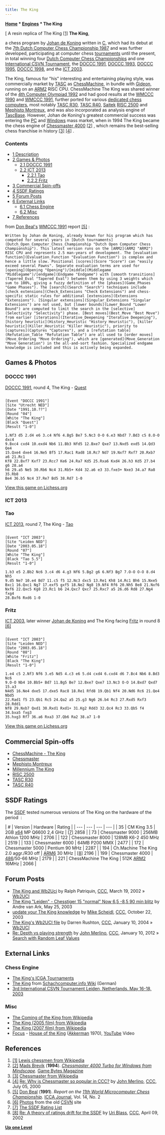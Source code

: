 ```yaml
---
title: The King
---
```

**[Home](Home "Home") \* [Engines](Engines "Engines") \* The King**



[ A resin replica of The King <a id="cite-note-1" href="#cite-ref-1">[1]</a>
**The King**,  

a chess program by [Johan de Koning](Johan_de_Koning "Johan de Koning") written in [C](C "C"), which had its debut at the [7th Dutch Computer Chess Championship 1987](DOCCC_1987 "DOCCC 1987") and was further developed, participating at computer chess [tournaments](Tournaments_and_Matches "Tournaments and Matches") until the present, in total winning four [Dutch Computer Chess Championships](Dutch_Open_Computer_Chess_Championship "Dutch Open Computer Chess Championship") and one [International CSVN Tournament](International_CSVN_Tournament "International CSVN Tournament"), the [DOCCC 1991](DOCCC_1991 "DOCCC 1991"), [DOCCC 1993](DOCCC_1993 "DOCCC 1993"), [DOCCC 1995](DOCCC_1995 "DOCCC 1995"), [DOCCC 1998](DOCCC_1998 "DOCCC 1998"), and the [ICT 2003](ICT_2003 "ICT 2003").


The King, famous for "his" interesting and entertaining playing style, was commercially market by [TASC](TASC "TASC") as [ChessMachine](ChessMachine "ChessMachine"), in bundle with [Gideon](Gideon "Gideon"), running on an [ARM2](ARM2 "ARM2") RISC CPU. ChessMachine The King was shared winner of the [4th Computer Olympiad 1992](4th_Computer_Olympiad "4th Computer Olympiad") and had good results at the [WMCCC 1990](WMCCC_1990 "WMCCC 1990") and [WMCCC 1991](WMCCC_1991 "WMCCC 1991"), further ported for various [dedicated chess computers](Dedicated_Chess_Computers "Dedicated Chess Computers"), most notably [TASC R30](TASC_R30 "TASC R30"), [TASC R40](TASC_R40 "TASC R40"), [Saitek](Saitek "Saitek") [RISC 2500](RISC_2500 "RISC 2500") and [Mephisto Montreux](Mephisto_Montreux "Mephisto Montreux"), and was also incorporated as analysis engine of [TascBase](TascBase "TascBase"). However, Johan de Koning's greatest commercial success was entering the [PC](IBM_PC "IBM PC") and [Windows](Windows "Windows") mass market, when in 1994 The King became the chess engine of [Chessmaster 4000](Chessmaster "Chessmaster") <a id="cite-note-2" href="#cite-ref-2">[2]</a> , which remains the best-selling chess franchise in history <a id="cite-note-3" href="#cite-ref-3">[3]</a> <a id="cite-note-4" href="#cite-ref-4">[4]</a> . 


  




### Contents


* [1 Description](#description)
* [2 Games & Photos](#games-.26-photos)
	+ [2.1 DOCCC 1991](#doccc-1991)
	+ [2.2 ICT 2013](#ict-2013)
		- [2.2.1 Tao](#tao)
		- [2.2.2 Fritz](#fritz)
* [3 Commercial Spin-offs](#commercial-spin-offs)
* [4 SSDF Ratings](#ssdf-ratings)
* [5 Forum Posts](#forum-posts)
* [6 External Links](#external-links)
	+ [6.1 Chess Engine](#chess-engine)
	+ [6.2 Misc](#misc)
* [7 References](#references)






from [Don Beal's](Don_Beal "Don Beal") [WMCCC 1991](WMCCC_1991 "WMCCC 1991") report <a id="cite-note-5" href="#cite-ref-5">[5]</a> :




```
Written by Johan de Koning, already known for his program which has competed for several years in [Dutch tournaments](Dutch_Open_Computer_Chess_Championship "Dutch Open Computer Chess Championship"). This latest version runs on the [ARM2](ARM2 "ARM2") RISC CPU and represents 2.5 man-years of development. The [evaluation function](Evaluation_Function "Evaluation Function") is complex and hence a little slow. Positional [scores](Score "Score") can "easily exceed several Pawns". Separate evaluation terms are used for [opening](Opening "Opening")/[middle](Middlegame "Middlegame")/[endgame](Endgame "Endgame") with [smooth transitions](Tapered_Eval "Tapered Eval") between them by using 3 weights which sum to 100%, giving a fuzzy definition of the [phases](Game_Phases "Game Phases"). The [search](Search "Search") techniques include [check extensions](Check_Extensions "Check Extensions") and chess-specific static rules for additional [extensions](Extensions "Extensions"). [Singular extensions](Singular_Extensions "Singular Extensions") are not used, but [lower bounds](Lower_Bound "Lower Bound") are computed to limit the search in the [selective](Selectivity "Selectivity") phase. [Best moves](Best_Move "Best Move") from earlier [iterations](Iterative_Deepening "Iterative Deepening"), [history heuristic](History_Heuristic "History Heuristic"), [killer heuristic](Killer_Heuristic "Killer Heuristic"), priority to [captures](Captures "Captures"), and a [refutation table](Refutation_Table "Refutation Table") are all used to [order moves](Move_Ordering "Move Ordering"), which are [generated](Move_Generation "Move Generation") in the all-and-sort fashion. Specialized endgame knowledge is included and this is actively being expanded. 

```

## Games & Photos


### DOCCC 1991


[DOCCC 1991](DOCCC_1991 "DOCCC 1991"), round 4, The King - [Quest](Quest "Quest")




```

[Event "DOCCC 1991"]
[Site "Utrecht NED"]
[Date "1991.10.??"]
[Round "04"]
[White "The King"]
[Black "Quest"]
[Result "1-0"]

1.Nf3 d5 2.d4 e6 3.c4 Nf6 4.Bg5 Be7 5.Nc3 O-O 6.e3 Nbd7 7.Bd3 c5 8.O-O dxc4
9.Bxc4 cxd4 10.exd4 Nb6 11.Bb3 Nfd5 12.Bxe7 Qxe7 13.Nxd5 exd5 14.Qd3 Qe4
15.Qxe4 dxe4 16.Ne5 Bf5 17.Rac1 Rad8 18.Rc7 Nd7 19.Nxf7 Rxf7 20.Rxb7 a6 21.Rc1
Kf8 22.Bxf7 Kxf7 23.Rcc7 Ke6 24.Ra7 Kd5 25.Rxa6 Kxd4 26.h3 Kd5 27.b4 g6 28.a4
h6 29.a5 Ne5 30.Rb6 Nc4 31.Rb5+ Kd4 32.a6 e3 33.fxe3+ Nxe3 34.a7 Ra8 35.Rb8
Be4 36.b5 Nc4 37.Re7 Bd5 38.Rd7 1-0

```

[View this game on Lichess.org](https://lichess.org/TARFZnaj)



### ICT 2013


### Tao


[ICT 2013](ICT_2013 "ICT 2013"), round 7, The King - [Tao](Tao "Tao")




```

[Event "ICT 2003"]
[Site "Leiden NED"]
[Date "2003.05.18"]
[Round "07"]
[White "The King"]
[Black "Tao 5.5"]
[Result "1-0"]

1.b3 e5 2.Bb2 Nc6 3.c4 d6 4.g3 Nf6 5.Bg2 g6 6.Nf3 Bg7 7.O-O O-O 8.d4 Nh5
9.d5 Ne7 10.e4 Bd7 11.c5 f5 12.Nc3 dxc5 13.Re1 Kh8 14.Rc1 Bh6 15.Nxe5
Bxc1 16.Qxc1 Ng7 17.exf5 gxf5 18.Ne2 Ng8 19.Nf4 Rf6 20.Nh5 Be8 21.Nxf6
Nxf6 22.Qxc5 Kg8 23.Rc1 b6 24.Qxc7 Qxc7 25.Rxc7 a5 26.d6 Rd8 27.Ng4 fxg4
28.Bxf6 Rxd6 1-0

```

### Fritz


 [](http://old.csvn.nl/mei2003toernooi.html) 
[ICT 2003](ICT_2003 "ICT 2003"), later winner [Johan de Koning](Johan_de_Koning "Johan de Koning") and The King facing [Fritz](Fritz "Fritz") in round 8 <a id="cite-note-6" href="#cite-ref-6">[6]</a>




```

[Event "ICT 2003"]
[Site "Leiden NED"]
[Date "2003.05.18"]
[Round "08"]
[White "Fritz"]
[Black "The King"]
[Result "1-0"]

1.e4 c5 2.Nf3 Nf6 3.e5 Nd5 4.c3 e6 5.d4 cxd4 6.cxd4 d6 7.Bc4 Nb6 8.Bd3 Nc6
9.O-O Nb4 10.Bb5+ Bd7 11.Bg5 Be7 12.Bxe7 Qxe7 13.Nc3 O-O 14.Bxd7 Qxd7 15.a3
N4d5 16.Ne4 dxe5 17.dxe5 Rac8 18.Re1 Rfd8 19.Qb1 Nf4 20.Nd6 Rc6 21.Qe4 Nbd5
22.Rad1 f5 23.Qb1 Rc5 24.Qa2 a5 25.g3 Ng6 26.b4 Rc3 27.Rxd5 Rxf3 28.Rdd1
Nf8 29.Nxb7 Qxd1 30.Rxd1 Rxd1+ 31.Kg2 Rdd3 32.Qc4 Rc3 33.Qb5 f4 34.bxa5 fxg3
35.hxg3 Rf7 36.a6 Rxa3 37.Qb6 Ra2 38.a7 1-0

```

[View this game on Lichess.org](https://lichess.org/R4wjptik)



## Commercial Spin-offs


* [ChessMachine - The King](ChessMachine "ChessMachine")
* [Chessmaster](Chessmaster "Chessmaster")
* [Mephisto Montreux](Mephisto_Montreux "Mephisto Montreux")
* [Millennium The King](Millennium_The_King "Millennium The King")
* [RISC 2500](RISC_2500 "RISC 2500")
* [TASC R30](TASC_R30 "TASC R30")
* [TASC R40](TASC_R40 "TASC R40")


## SSDF Ratings


The [SSDF](SSDF "SSDF") tested numerous versions of The King on the hardware of the period  :





|  #
 |  Version
 |  Hardware
 |  Rating
 |
| --- | --- | --- | --- |
|  35
 |  CM King 3.5
 |  2GB [x64](X86-64 "X86-64") MP Q6600 2,4 GHz
 | <a id="cite-note-7" href="#cite-ref-7">[7]</a> 2858
 |
|  73
 |  Chessmaster 9000
 |  256MB Athlon 1200 MHz
 |  2706
 |
|  122
 |  Chessmaster 8000
 |  128MB K6-2 450 MHz
 |  2519
 |
|  133
 |  Chessmaster 6000
 |  64MB P200 MMX
 |  2477
 |
|  172
 |  Chessmaster 5000
 |  Pentium 90 MHz
 |  2287
 |
|  194
 |  Ch.Machine The King 2.0 aggr./R30 off
 | [ARM6](ARM6 "ARM6") 30 MHz
 | <a id="cite-note-8" href="#cite-ref-8">[8]</a> 2196
 |
|  199
 |  Chessmaster 4000
 | [486](X86 "X86")/50-66 MHz
 |  2179
 |
|  221
 |  ChessMachine The King
 |  512K [ARM2](ARM2 "ARM2") 16MHz
 |  2066
 |


## Forum Posts


* [The King and Wb2Uci](https://www.stmintz.com/ccc/index.php?id=218644) by Ralph Patriquin, [CCC](CCC "CCC"), March 19, 2002 » [Wb2UCI](Wb2UCI "Wb2UCI")
* [The King "Leiden" - Chesstiger 15 "normal" Now 6,5 -8,5 90 min blitz](https://www.stmintz.com/ccc/index.php?id=297976) by Andre van Ark, May 25, 2003
* [update your The King knowledge](https://www.stmintz.com/ccc/index.php?id=323037) by [Mike Scheidl](index.php?title=Michael_Scheidl&action=edit&redlink=1 "Michael Scheidl (page does not exist)"), [CCC](CCC "CCC"), October 22, 2003
* [The King's Wb2UCI file](https://www.stmintz.com/ccc/index.php?id=341498) by Darren Rushton, [CCC](CCC "CCC"), January 10, 2004 » [Wb2UCI](Wb2UCI "Wb2UCI")
* [Re: Depth vs playing strength](http://www.talkchess.com/forum/viewtopic.php?t=41902&start=5) by [John Merlino](John_Merlino "John Merlino"), [CCC](CCC "CCC"), January 10, 2012 » [Search with Random Leaf Values](Search_with_Random_Leaf_Values "Search with Random Leaf Values")


## External Links


### Chess Engine


* [The King's ICGA Tournaments](https://www.game-ai-forum.org/icga-tournaments/program.php?id=60)
* [The King](http://www.schach-computer.info/wiki/index.php/The_King) from [Schachcomputer.info Wiki](http://www.schach-computer.info/wiki/index.php/Hauptseite_En) (German)
* [3rd International CSVN Tournament Leiden, Netherlands, May 16-18, 2003](http://old.csvn.nl/mei2003toernooi.html)


### Misc


* [The Coming of the King from Wikipedia](https://en.wikipedia.org/wiki/The_Coming_of_the_King)
* [The King (2005 film) from Wikipedia](https://en.wikipedia.org/wiki/The_King_%282005_film%29)
* [The King (2007 film) from Wikipedia](https://en.wikipedia.org/wiki/The_King_%282007_film%29)
* [Focus](Category:Focus "Category:Focus") - [House of the King](https://en.wikipedia.org/wiki/Focus_Plays_Focus) ([Akkerman](https://en.wikipedia.org/wiki/Jan_Akkerman) 1970), [YouTube](https://en.wikipedia.org/wiki/YouTube) Video


 
## References


1. <a id="cite-ref-1" href="#cite-note-1">[1]</a> [Lewis chessmen from Wikipedia](https://en.wikipedia.org/wiki/Lewis_chessmen)
2. <a id="cite-ref-2" href="#cite-note-2">[2]</a> [Mads Brevik](index.php?title=Mads_Brevik&action=edit&redlink=1 "Mads Brevik (page does not exist)") (**1994**). *[Chessmaster 4000 Turbo for Windows from Mindscape](http://www.ibiblio.org/GameBytes/issue18/greviews/chess/chess.html)*. [Game Bytes Magazine](http://www.ibiblio.org/GameBytes/issue18/editor/pub.html)
3. <a id="cite-ref-3" href="#cite-note-3">[3]</a> [Chessmaster from Wikipedia](https://en.wikipedia.org/wiki/Chessmaster)
4. <a id="cite-ref-4" href="#cite-note-4">[4]</a> [Re: Why is Chessmaster so popular in CCC?](https://www.stmintz.com/ccc/index.php?id=117882) by [John Merlino](John_Merlino "John Merlino"), [CCC](CCC "CCC"), July 05, 2000
5. <a id="cite-ref-5" href="#cite-note-5">[5]</a> [Don Beal](Don_Beal "Don Beal") (**1991**). *Report on the [11th World Microcomputer Chess Championship](WMCCC_1991 "WMCCC 1991")*. [ICCA Journal](ICGA_Journal "ICGA Journal"), Vol. 14, No. 2
6. <a id="cite-ref-6" href="#cite-note-6">[6]</a> [Photos](http://old.csvn.nl/mei2003toernooi.html) from the old [CSVN](CSVN "CSVN") site
7. <a id="cite-ref-7" href="#cite-note-7">[7]</a> [The SSDF Rating List](http://ssdf.bosjo.net/list.htm)
8. <a id="cite-ref-8" href="#cite-note-8">[8]</a> [Re: A theory of ratings drift for the SSDF](https://www.stmintz.com/ccc/index.php?id=222392) by [Uri Blass](Uri_Blass "Uri Blass"), [CCC](CCC "CCC"), April 09, 2002

**[Up one Level](Engines "Engines")**







 
